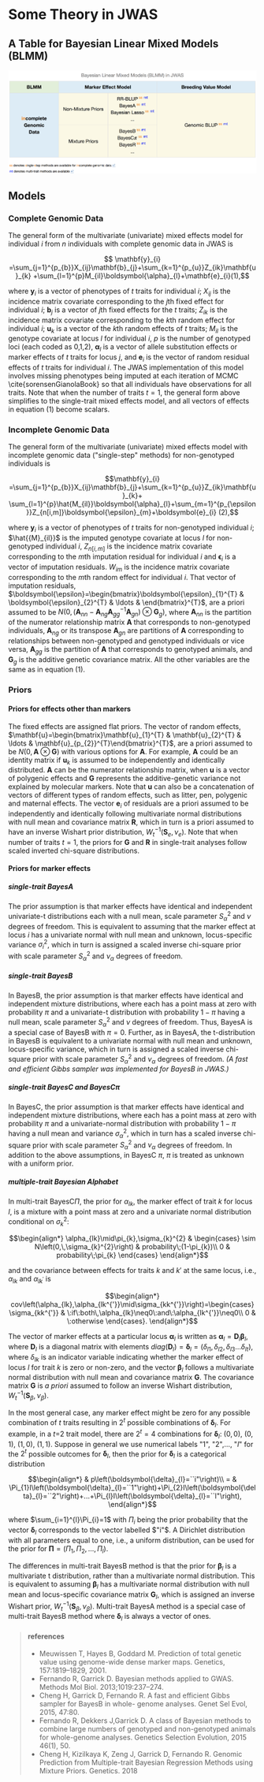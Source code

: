 # Some Theory in JWAS

## A Table for Bayesian Linear Mixed Models (BLMM)

![BLMM](../assets/BLMM.png)



## Models

### Complete Genomic Data
The general form of the multivariate (univariate) mixed effects model for individual $i$ from $n$ individuals with complete genomic data in JWAS is

$$
\mathbf{y}_{i}
 =\sum_{j=1}^{p_{b}}X_{ij}\mathbf{b}_{j}+\sum_{k=1}^{p_{u}}Z_{ik}\mathbf{u}_{k}
 +\sum_{l=1}^{p}M_{il}\boldsymbol{\alpha}_{l}+\mathbf{e}_{i}(1),$$

where $\mathbf{y}_{i}$ is a vector of phenotypes of $t$ traits for individual $i$; $X_{ij}$ is the incidence matrix covariate corresponding to the $j$th fixed effect for individual $i$; $\mathbf{b}_{j}$ is a vector of $j$th fixed effects for the $t$ traits; $Z_{ik}$ is the incidence matrix covariate corresponding to the $k$th random effect for individual $i$; $\boldsymbol{u}_{k}$ is a vector of the $k$th random effects of $t$ traits; $M_{il}$ is the genotype covariate at locus $l$ for individual $i$, $p$ is the number of genotyped loci (each coded as 0,1,2), $\boldsymbol{\alpha}_{l}$ is a vector of allele substitution effects or marker effects of $t$ traits for locus $j$, and $\mathbf{e}_{i}$ is the vector of random residual effects of $t$ traits for individual $i$. The JWAS implementation of this model involves missing phenotypes being imputed at each iteration of MCMC \cite{sorensenGianolaBook} so that all individuals have observations for all traits. Note that when the number of traits $t=1$, the general form above simplifies to the single-trait  mixed effects model, and all vectors of effects in equation (1) become scalars.

### Incomplete Genomic Data

The general form of the multivariate (univariate) mixed effects model with incomplete genomic data ("single-step" methods) for non-genotyped individuals is

```math
\mathbf{y}_{i}
=\sum_{j=1}^{p_{b}}X_{ij}\mathbf{b}_{j}+\sum_{k=1}^{p_{u}}Z_{ik}\mathbf{u}_{k}+
\sum_{l=1}^{p}\hat{M_{il}}\boldsymbol{\alpha}_{l}+\sum_{m=1}^{p_{\epsilon}}Z_{n[i,m]}\boldsymbol{\epsilon}_{m}+\boldsymbol{e}_{i} (2),
```

where $\mathbf{y}_{i}$ is a vector of phenotypes of $t$ traits for non-genotyped individual $i$;  $\hat{{M}_{il}}$ is the imputed genotype covariate at locus $l$ for non-genotyped individual $i$, $Z_{n[i,m]}$ is the incidence matrix covariate corresponding to the $m$th imputation residual for individual $i$ and $\boldsymbol{\epsilon}_i$ is a vector of imputation residuals. $W_{im}$ is the incidence matrix covariate corresponding to the $m$th random effect for individual $i$. That vector of imputation residuals, $\boldsymbol{\epsilon}=\begin{bmatrix}\boldsymbol{\epsilon}_{1}^{T} & \boldsymbol{\epsilon}_{2}^{T} & \ldots & \end{bmatrix}^{T}$, are a priori assumed to be $N\left(0,(\mathbf{A}_{nn}-\mathbf{A}_{ng}\mathbf{A}_{gg}^{-1}\mathbf{A}_{gn})\otimes\mathbf{G}_{g}\right)$, where $\mathbf{A}_{nn}$ is the partition of the numerator relationship matrix  $\mathbf{A}$ that corresponds to non-genotyped individuals, $\mathbf{A}_{ng}$ or its transpose $\mathbf{A}_{gn}$ are partitions of $\mathbf{A}$ corresponding to relationships between non-genotyped and genotyped individuals or vice versa,  $\mathbf{A}_{gg}$ is the  partition of $\mathbf{A}$ that corresponds to genotyped animals, and $\mathbf{G}_{g}$ is the additive genetic covariance matrix. All the other variables are the same as in equation (1).

### Priors

#### Priors for effects other than markers

The fixed effects are assigned flat priors. The vector of random effects, $\mathbf{u}=\begin{bmatrix}\mathbf{u}_{1}^{T} & \mathbf{u}_{2}^{T} & \ldots & \mathbf{u}_{p_{2}}^{T}\end{bmatrix}^{T}$, are a priori
assumed to be $N\left(0,\mathbf{A}\otimes\mathbf{G}\right)$ with various options for $\mathbf{A}$. For example, $\mathbf{A}$ could be an identity matrix if $\boldsymbol{u}_{k}$ is assumed to be independently and
identically distributed. $\mathbf{A}$ can be  the numerator relationship matrix, when $\boldsymbol{u}$ is a vector of polygenic effects and $\mathbf{G}$
represents the additive-genetic variance not explained by molecular markers. Note that $\boldsymbol{u}$ can also be a concatenation of vectors
of different types of random effects, such as litter, pen, polygenic and maternal effects. The vector $\boldsymbol{e}_{i}$ of residuals are a
priori assumed to be independently and identically following multivariate normal distributions with null mean and
covariance matrix $\mathbf{R}$, which in turn is a priori assumed to have an inverse Wishart prior distribution, $W_{t}^{-1}\left(\mathbf{S}_{e},\nu_{e}\right)$. Note
that when number of traits $t=1$, the priors for $\mathbf{G}$ and $\mathbf{R}$ in single-trait analyses follow scaled inverted chi-square
distributions.

#### Priors for marker effects

##### single-trait BayesA

The prior assumption is that marker effects have identical
and independent univariate-t distributions each with a null mean,
scale parameter $S^2_{\alpha}$ and $\nu$ degrees of freedom.
This is equivalent to assuming that the marker effect at locus $i$ has a univariate normal
with null mean and unknown, locus-specific variance $\sigma^2_i$,
which in turn is assigned a scaled inverse chi-square prior with scale
parameter $S^2_{\alpha}$ and $\nu_{\alpha}$ degrees of freedom.

##### single-trait BayesB

In BayesB, the prior assumption is that marker effects have identical
and independent mixture distributions, where each has a point mass at
zero with probability $\pi$ and a univariate-t distribution with
probability $1-\pi$ having a null mean, scale parameter $S^2_{\alpha}$
and $\nu$ degrees of freedom. Thus, BayesA is a special case of BayesB
with $\pi=0$. Further, as in BayesA, the t-distribution in BayesB is
equivalent to a univariate normal with null mean and unknown,
locus-specific variance, which in turn is assigned a scaled inverse chi-square
prior with scale parameter $S^2_{\alpha}$ and $\nu_{\alpha}$ degrees
of freedom. *(A fast and efficient Gibbs sampler was implemented for BayesB in JWAS.)*

##### single-trait BayesC and BayesC$\pi$

In BayesC, the prior assumption is that marker effects have identical
and independent mixture distributions, where each has a point mass at
zero with probability $\pi$ and a univariate-normal distribution with
probability $1-\pi$ having a null mean and variance
$\sigma^2_{\alpha}$, which in turn has a scaled inverse chi-square
prior with scale parameter $S^2_{\alpha}$ and $\nu_{\alpha}$ degrees
of freedom. In addition to the above assumptions, in BayesC $\pi$, $\pi$ is treated
as unknown with a uniform prior.

##### multiple-trait Bayesian Alphabet

In multi-trait BayesC$\Pi$, the prior for $\alpha_{lk}$, the marker effect of trait $k$ for locus $l$, is a mixture with a point mass at zero and a
univariate normal distribution conditional on $\sigma_{k}^{2}$:

```math
\begin{align*}
\alpha_{lk}\mid\pi_{k},\sigma_{k}^{2} & \begin{cases}
\sim N\left(0,\,\sigma_{k}^{2}\right) & probability\;(1-\pi_{k})\\
0 & probability\;\pi_{k}
\end{cases}
\end{align*}
```
and the covariance between effects for traits $k$ and $k'$ at the same locus, i.e., $\alpha_{lk}$ and $\alpha_{lk^{'}}$ is

```math
\begin{align*}
cov\left(\alpha_{lk},\alpha_{lk^{'}}\mid\sigma_{kk^{'}}\right)=\begin{cases}
\sigma_{kk^{'}} & \:if\:both\,\alpha_{lk}\neq0\:and\:\alpha_{lk^{'}}\neq0\\
0 & \:otherwise
\end{cases}.
\end{align*}
```

The vector of marker effects
at a particular locus $\boldsymbol{\alpha}_{l}$ is written as
$\boldsymbol{\alpha}_{l}=\boldsymbol{D}_{l}\boldsymbol{\beta}_{l}$,
where $\boldsymbol{D}_{l}$ is a diagonal matrix with elements $diag\left(\boldsymbol{D}_{l}\right)=\boldsymbol{\delta}_{l}=\left(\delta_{l1},\delta_{l2},\delta_{l3}\ldots\delta_{lt}\right)$,
where $\delta_{lk}$ is an indicator variable indicating whether the marker effect of locus
$l$ for trait $k$ is zero or non-zero, and the vector
$\boldsymbol{\beta}_{l}$ follows a multivariate normal distribution
with null mean and covariance matrix $\boldsymbol{G}$. The covariance matrix $\boldsymbol{G}$ is $a$ $priori$ assumed to follow
an inverse Wishart distribution, $W_{t}^{-1}\left(\mathbf{S}_{\beta},\nu_{\beta}\right)$.

In the most general case, any marker effect might be zero for any possible combination
of $t$ traits resulting in $2^{t}$ possible combinations of $\boldsymbol{\delta}_{l}$. For example, in a $t$=2 trait model, there are $2^{t}=4$ combinations
for  $\boldsymbol{\delta}_{l}$: $(0,\,0)$, $(0,\,1)$, $(1,\,0)$, $(1,\,1)$. Suppose in general we use numerical labels "1", "2",$\ldots$, "$l$" for the $2^{t}$ possible
outcomes for  $\boldsymbol{\delta}_{l}$, then the prior for  $\boldsymbol{\delta}_{l}$ is a categorical distribution

```math
\begin{align*}
 & p\left(\boldsymbol{\delta}_{l}=``i"\right)\\
= & \Pi_{1}I\left(\boldsymbol{\delta}_{l}=``1"\right)+\Pi_{2}I\left(\boldsymbol{\delta}_{l}=``2"\right)+...+\Pi_{l}I\left(\boldsymbol{\delta}_{l}=``l"\right),
\end{align*}
```

where $\sum_{i=1}^{l}\Pi_{i}=1$ with $\Pi_{i}$ being the prior probability that the vector $\boldsymbol{\delta}_{l}$ corresponds to the vector labelled $"i"$. A Dirichlet distribution with all parameters equal to one, i.e., a uniform distribution, can be used for the prior for
$\boldsymbol{\Pi}=\left(\Pi_{1},\Pi_{2},...,\Pi_{l}\right)$.   

The differences
in multi-trait BayesB method is that the prior for $\boldsymbol{\beta}_{l}$
is a multivariate t distribution, rather than a multivariate normal distribution. This is equivalent to assuming $\boldsymbol{\beta}_{l}$ has a multivariate normal distribution with null mean and locus-specific covariance matrix $\boldsymbol{G}_{l}$, which is assigned an inverse
Wishart prior, $W_{t}^{-1}\left(\mathbf{S}_{\beta},\nu_{\beta}\right)$. Multi-trait BayesA method is a special case of
multi-trait BayesB method where $\boldsymbol{\delta}_{l}$ is always a vector of ones.

> #### references
> * Meuwissen T, Hayes B, Goddard M. Prediction of total genetic value using genome-wide dense marker maps. Genetics, 157:1819–1829, 2001.
> * Fernando R, Garrick D. Bayesian methods applied to GWAS. Methods Mol Biol. 2013;1019:237–274.
> * Cheng H, Garrick D, Fernando R. A fast and efficient Gibbs sampler for BayesB in whole- genome analyses. Genet Sel Evol, 2015, 47:80.
> * Fernando R, Dekkers J,Garrick D. A class of Bayesian methods to combine large numbers of genotyped and non-genotyped animals for whole-genome analyses. Genetics Selection Evolution, 2015 46(1), 50.
> * Cheng H, Kizilkaya K, Zeng J, Garrick D, Fernando R. Genomic Prediction from Multiple-trait Bayesian Regression Methods using Mixture Priors. Genetics. 2018
